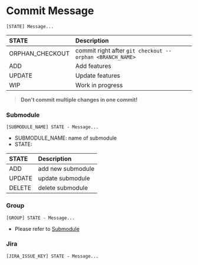 # Commit Message

```text
[STATE] Message...
```

| STATE | Description |
| :--- | :--- |
| ORPHAN\_CHECKOUT | commit right after `git checkout --orphan <BRANCH_NAME>` |
| ADD | Add features |
| UPDATE | Update features |
| WIP | Work in progress |

> **Don't commit multiple changes in one commit!**

### Submodule

```text
[SUBMODULE_NAME] STATE - Message...
```

* SUBMODULE\_NAME: name of submodule
* STATE:

| STATE | Description |
| :--- | :--- |
| ADD | add new submodule |
| UPDATE | update submodule |
| DELETE | delete submodule |

### Group

```text
[GROUP] STATE - Message...
```

* Please refer to [Submodule](commit-message.md#submodule)

### Jira

```text
[JIRA_ISSUE_KEY] STATE - Message...
```

